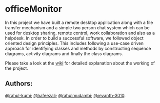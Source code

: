 # officeMonitor

In this project we have built a remote desktop application along with a file transfer mechanism and a simple two person chat system which can be used for desktop sharing, remote control, work collaboration and also as a helpdesk. In order to build a successful software, we followed object oriented design principles. This includes following a use-case driven approach for identifying classes and methods by constructing sequence diagrams, activity diagrams and finally the class diagrams.

Please take a look at the [wiki](https://github.com/rahul-kumi/officeMonitor.wiki.git) for detailed explanation about the working of the project.

## Authors:
[@rahul-kumi](https://github.com/rahul-kumi);
[@hafeezali](https://github.com/hafeezali);
[@rahulmudambi](https://github.com/rahulmudambi);
[@revanth-3010](https://github.com/revanth-3010).
